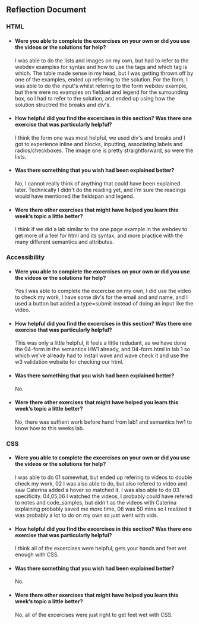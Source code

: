 ## Reflection Document

### HTML

- #### Were you able to complete the excercises on your own or did you use the videos or the solutions for help?

  I was able to do the lists and images on my own, but had to refer to the webdev examples for syntax and how to use the tags and which tag is which. The table made sense in my head, but I was getting thrown off by one of the examples, ended up referring to the solution. For the form, I was able to do the input's whilst refering to the form webdev example, but there were no examples on fieldset and legend for the surrounding box, so I had to refer to the solution, and ended up using how the solution structred the breaks and div's.

- #### How helpful did you find the excercises in this section? Was there one exercise that was particularly helpful?

  I think the form one was most helpful, we used div's and breaks and I got to experience inline and blocks, inputting, associating labels and radios/checkboxes. The image one is pretty straightforward, so were the lists.

- #### Was there something that you wish had been explained better?

  No, I cannot really think of anything that could have been explained later. Technically I didn't do the reading yet, and i'm sure the readings would have mentioned the fieldspan and legend.

- #### Were there other exercises that might have helped you learn this week’s topic a little better?

  I think if we did a lab similar to the one page example in the webdev to get more of a feel for html and its syntax, and more practice with the many different semantics and attributes.

### Accessibility

- #### Were you able to complete the excercises on your own or did you use the videos or the solutions for help?

  Yes I was able to complete the excercise on my own, I did use the video to check my work, I have some div's for the email and and name, and I used a button
  but added a type=submit instead of doing an input like the video.

- #### How helpful did you find the excercises in this section? Was there one exercise that was particularly helpful?

  This was only a little helpful, it feels a little redudant, as we have done the 04-form in the semantics HW1 already, and 04-form.html in lab 1 so which we've already
  had to install wave and wave check it and use the w3 validation website for checking our html.

- #### Was there something that you wish had been explained better?

  No.

- #### Were there other exercises that might have helped you learn this week’s topic a little better?

  No, there was suffient work before hand from lab1 and semantics hw1 to know how to this weeks lab.

### CSS

- #### Were you able to complete the excercises on your own or did you use the videos or the solutions for help?

  I was able to do 01 somewhat, but ended up refering to videos to double check my work, 02 I was also able to do, but also refered to video and saw Caterina added a hover so matched it.
  I was also able to do 03 specificity. 04,05,06 I watched the videos, I probably could have refered to notes and code_samples, but didn't as the videos with Caterina explaining probably
  saved me more time, 06 was 50 mins so I realized it was probably a lot to do on my own so just went with vids.

- #### How helpful did you find the excercises in this section? Was there one exercise that was particularly helpful?

  I think all of the excercises were helpful, gets your hands and feet wet enough with CSS.

- #### Was there something that you wish had been explained better?

  No.

- #### Were there other exercises that might have helped you learn this week’s topic a little better?

  No, all of the excercises were just right to get feet wet with CSS.
